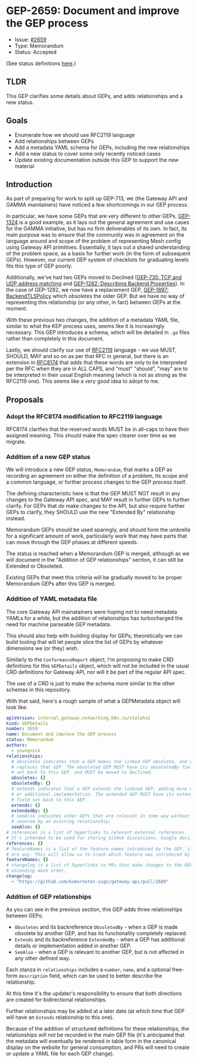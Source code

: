 # GEP-2659: Document and improve the GEP process

* Issue: [#2659](https://github.com/kubernetes-sigs/gateway-api/issues/2659)
* Type: Memorandum
* Status: Accepted

(See status definitions [here](overview.md#status).)

## TLDR

This GEP clarifies some details about GEPs, and adds relationships and a new
status.


## Goals

- Enumerate how we should use RFC2119 language
- Add relationships between GEPs
- Add a metadata YAML schema for GEPs, including the new relationships
- Add a new status to cover some only recently noticed cases
- Update existing documentation outside this GEP to support the new material

## Introduction

As part of preparing for work to split up GEP-713, we (the Gateway API and GAMMA
maintainers) have noticed a few shortcomings in our GEP process.

In particular, we have some GEPs that are very different to other GEPs.
[GEP-1324](https://gateway-api.sigs.k8s.io/geps/gep-1324/) is a good example,
as it lays out the general agreement and use cases for the GAMMA initiative, but
has no firm deliverables of its own. In fact, its main purpose was to ensure
that the community was in agreement on the language around and scope of the
problem of representing Mesh config using Gateway API primitives. Essentially,
it lays out a shared understanding of the problem space, as a basis for further
work (in the form of subsequent GEPs). However, our current GEP system of checklists
for graduating levels fits this type of GEP poorly.

Additionally, we've had two GEPs moved to Declined ([GEP-735: TCP and UDP address
matching](https://gateway-api.sigs.k8s.io/geps/gep-735/) and
[GEP-1282: Describing Backend Properties](https://gateway-api.sigs.k8s.io/geps/gep-1282/)).
In the case of GEP-1282, we now have a replacement GEP,
[GEP-1897: BackendTLSPolicy](https://gateway-api.sigs.k8s.io/geps/gep-1897/)
which obsoletes the older GEP. But we have no way of representing this
relationship (or any other, in fact) between GEPs at the moment.

With these previous two changes, the addition of a metadata YAML file, similar
to what the KEP process uses, seems like it is increasingly necessary. This GEP
introduces a schema, which will be detailed in `.go` files rather than completely
in this document.

Lastly, we should clarify our use of [RFC2119](https://www.rfc-editor.org/rfc/rfc2119.txt)
language - we use MUST, SHOULD, MAY and so on as per that RFC in general,
but there is an extension in [RFC8174](https://www.rfc-editor.org/rfc/rfc8174.txt)
that adds that these words are only to be interpreted per the RFC when they are
in ALL CAPS, and "must" "should", "may" are to be interpreted in their usual
English meaning (which is not as strong as the RFC2119 one). This seems like
a _very_ good idea to adopt to me.

## Proposals

### Adopt the RFC8174 modification to RFC2119 language

RFC8174 clarifies that the reserved words MUST be in all-caps to have their
assigned meaning. This should make the spec clearer over time as we migrate.

### Addition of a new GEP status

We will introduce a new GEP status, `Memorandum`, that marks a GEP as recording
an agreement on either the definition of a problem, its scope
and a common language, or further process changes to the GEP process itself.

The defining characteristic here is that the GEP MUST NOT result in any changes
to the Gateway API spec, and MAY result in further GEPs to further clarify.
For GEPs that _do_ make changes to the API, but also require further GEPs to
clarify, they SHOULD use the new "Extended By" relationship instead.

Memorandum GEPs should be used sparingly, and should form the umbrella for a
significant amount of work, particularly work that may have parts that can
move through the GEP phases at different speeds.

The status is reached when a Memorandum GEP is merged, although as we will document
in the "Addition of GEP relationships" section, it can still be Extended
or Obsoleted.

Existing GEPs that meet this criteria will be gradually moved to be proper
Memorandum GEPs after this GEP is merged.

### Addition of YAML metadata file

The core Gateway API mainatainers were hoping not to need metadata YAMLs for a
while, but the addition of relationships has turbocharged the need for machine
parseable GEP metadata.

This should also help with building display for GEPs; theoretically we can build
tooling that will let people slice the list of GEPs by whatever dimensions
we (or they) wish.

Similarly to the `ConformanceReport` object, I'm proposing to make CRD definitions
for this `GEPDetails` object, which will not be included in the usual CRD
definitions for Gateway API, nor will it be part of the regular API spec.

The use of a CRD is just to make the schema more similar to the other schemas
in this repository.

With that said, here's a rough sample of what a GEPMetadata object will look like:

```yaml
apiVersion: internal.gateway.networking.k8s.io/v1alpha1
kind: GEPDetails
number: 2659
name: Document and improve the GEP process
status: Memorandum
authors:
  - youngnick
relationships:
  # obsoletes indicates that a GEP makes the linked GEP obsolete, and completely
  # replaces that GEP. The obsoleted GEP MUST have its obsoletedBy field
  # set back to this GEP, and MUST be moved to Declined.
  obsoletes: {}
  obsoletedBy: {}
  # extends indicates that a GEP extends the linkned GEP, adding more detail
  # or additional implementation. The extended GEP MUST have its extendedBy
  # field set back to this GEP.
  extends: {}
  extendedBy: {}
  # seeAlso indicates other GEPs that are relevant in some way without being
  # covered by an existing relationship.
  seeAlso: {}
# references is a list of hyperlinks to relevant external references.
# It's intended to be used for storing GitHub discussions, Google docs, etc.
references: {}
# featureNames is a list of the feature names introduced by the GEP, if there
# are any. This will allow us to track which feature was introduced by which GEP.
featureNames: {}
# changelog is a list of hyperlinks to PRs that make changes to the GEP, in
# ascending date order.
changelog:
  - "https://github.com/kubernetes-sigs/gateway-api/pull/2689"
```

### Addition of GEP relationships

As you can see in the previous section, this GEP adds three relationships between
GEPs:
- `Obsoletes` and its backreference `ObsoletedBy` - when a GEP is made obsolete
  by another GEP, and has its functionality completely replaced.
- `Extends` and its backreference `ExtendedBy` - when a GEP has additional details
  or implementation added in another GEP.
- `SeeAlso` - when a GEP is relevant to another GEP, but is not affected in any
  other defined way.

Each stanza in `relationships` includes a `number`, `name`, and a optional free-form
`description` field, which can be used to better describe the relationship.

At this time it's the updater's responsibility to ensure that both directions
are created for bidirectional relationships.

Further relationships may be added at a later date (at which time that GEP will
have an `Extends` relationship to this one).

Because of the addition of structured definitions for these relationships, the
relationships will _not_ be recorded in the main GEP file (it's anticipated
that the metadata will eventually be rendered in table form in the canonical
display on the website for general consumption, and PRs will need to create or
update a YAML file for each GEP change).
